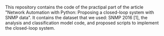 This repository contains the code of the practipal part of the article "Network Automation with Python: Proposing a closed-loop system with SNMP data".
It contains the dataset that we used: SNMP 2016 [1], the analysis and classification model code, and proposed scripts to implement the closed-loop system.
